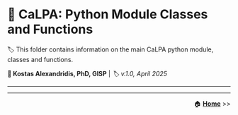 # :open_file_folder: CaLPA: Python Module Classes and Functions

:label: This folder contains information on the main CaLPA python module, classes and functions.

**:bust_in_silhouette: Kostas Alexandridis, PhD, GISP** | *:label: v.1.0, April 2025*

----


----

<div align="right">

:house: [**Home**](../) >>
</div>